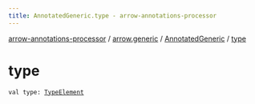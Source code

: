 ```yaml
---
title: AnnotatedGeneric.type - arrow-annotations-processor
---
```


[arrow-annotations-processor](../../index.html) / [arrow.generic](../index.html) / [AnnotatedGeneric](index.html) / [type](./type.html)

# type

`val type: `[`TypeElement`](http://docs.oracle.com/javase/6/docs/api/javax/lang/model/element/TypeElement.html)